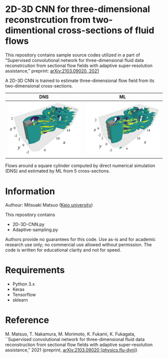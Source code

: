 # 2D-3D CNN for three-dimensional reconstrcution from two-dimentional cross-sections of fluid flows
This repository contains sample source codes utilized in a part of "Supervised convolutional network for three-dimensional fluid data reconstrcution from sectional flow fields with adaptive super-resolution assistance," preprint: [arXiv:2103.09020, 2021](https://arxiv.org/abs/2103.09020)

A 2D-3D CNN is trained to estimate three-dimensional flow field from its two-dimensional cross-sections. 

| DNS | ML |
|:---:|:---:|
| <img src="image/DNS.png" width="360px"> | <img src="image/5sec.png" width="380px"> |

Flows around a square cylinder computed by direct numerical simulation (DNS) and estimated by ML from 5 cross-sections.

# Information
  Authour: Mitsuaki Matsuo ([Keio university](https://kflab.jp/en/))

This repository contains 
- 2D-3D-CNN.py
- Adaptive-sampling.py 

Authors provide no guarantees for this code. Use as-is and for academic research use only; no commercial use allowed without permission. The code is written for educational clarity and not for speed.

# Requirements
- Python 3.x  
- Keras  
- Tensorflow  
- sklearn

# Reference
M. Matsuo, T. Nakamura, M. Morimoto, K. Fukami, K. Fukagata, ``Supervised convolutional network for three-dimensional fluid data reconstruction from sectional flow fields with adaptive super-resolution assistance," 2021 (preprint, [arXiv:2103.09020 [physics.flu-dyn]](https://arxiv.org/abs/2103.09020))
